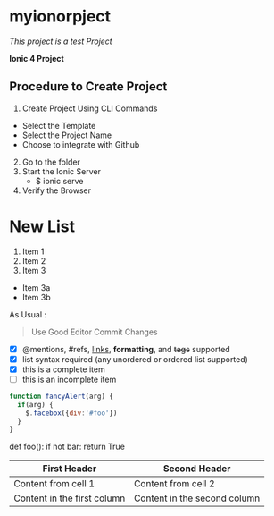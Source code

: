 # myionorpject

*This project is a test Project*

**Ionic 4 Project**

## Procedure to Create Project

1. Create Project Using CLI Commands
  * Select the Template
  * Select the Project Name
  * Choose to integrate with Github
2. Go to the folder
3. Start the Ionic Server
   * $ ionic serve
4. Verify the Browser
 
# New List

1. Item 1
2. Item 2
3. Item 3
  * Item 3a
  * Item 3b
   
   
As Usual :

> Use Good Editor
> Commit Changes 

- [x] @mentions, #refs, [links](), **formatting**, and <del>tags</del> supported
- [x] list syntax required (any unordered or ordered list supported)
- [x] this is a complete item
- [ ] this is an incomplete item

```javascript
function fancyAlert(arg) {
  if(arg) {
    $.facebox({div:'#foo'})
  }
}
```

def foo():
    if not bar:
        return True
        

        
First Header | Second Header
------------ | -------------
Content from cell 1 | Content from cell 2
Content in the first column | Content in the second column
